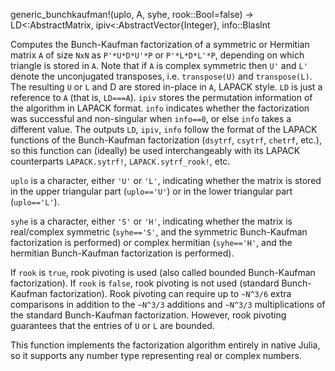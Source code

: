 generic_bunchkaufman!(uplo, A, syhe, rook::Bool=false) -> LD<:AbstractMatrix, ipiv<:AbstractVector{Integer}, info::BlasInt

Computes the Bunch-Kaufman factorization of a symmetric or Hermitian matrix `A` of size `NxN` as `P'*U*D*U'*P` or `P'*L*D*L'*P`, depending on which triangle is stored in `A`. Note that if `A` is complex symmetric then `U'` and `L'` denote the unconjugated transposes, i.e. `transpose(U)` and `transpose(L)`. The resulting `U` or `L` and D are stored in-place in `A`, LAPACK style. `LD` is just a reference to `A` (that is, `LD===A`). `ipiv` stores the permutation information of the algorithm in LAPACK format. `info` indicates whether the factorization was successful and non-singular when `info==0`, or else `info` takes a different value. The outputs `LD`, `ipiv`, `info` follow the format of the LAPACK functions of the Bunch-Kaufman factorization (`dsytrf`, `csytrf`, `chetrf`, etc.), so this function can (ideally) be used interchangeably with its LAPACK counterparts `LAPACK.sytrf!`, `LAPACK.sytrf_rook!`, etc.

`uplo` is a character, either `'U'` or `'L'`, indicating whether the matrix is stored in the upper triangular part (`uplo=='U'`) or in the lower triangular part (`uplo=='L'`).

`syhe` is a character, either `'S'` or `'H'`, indicating whether the matrix is real/complex symmetric (`syhe=='S'`, and the symmetric Bunch-Kaufman factorization is performed) or complex hermitian (`syhe=='H'`, and the hermitian Bunch-Kaufman factorization is performed).

If `rook` is `true`, rook pivoting is used (also called bounded Bunch-Kaufman factorization). If `rook` is `false`, rook pivoting is not used (standard Bunch-Kaufman factorization). Rook pivoting can require up to `~N^3/6` extra comparisons in addition to the `~N^3/3` additions and `~N^3/3` multiplications of the standard Bunch-Kaufman factorization. However, rook pivoting guarantees that the entries of `U` or `L` are bounded.

This function implements the factorization algorithm entirely in native Julia, so it supports any number type representing real or complex numbers.
